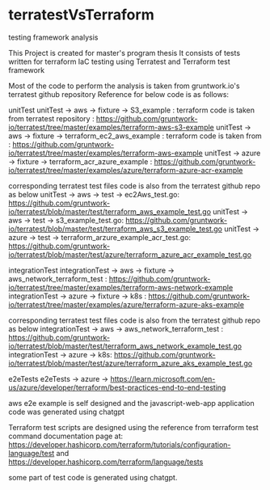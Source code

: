 # terratestVsTerraform
testing framework analysis

This Project is created for master's program thesis 
It consists of tests written for terraform IaC testing using Terratest and Terraform test framework

Most of the code to perform the analysis is taken from gruntwork.io's terratest github repository
Reference for below code is as follows:

unitTest
unitTest -> aws -> fixture -> S3_example : terraform code is taken from terratest repository : https://github.com/gruntwork-io/terratest/tree/master/examples/terraform-aws-s3-example
unitTest -> aws -> fixture -> terraform_ec2_aws_example : terraform code is taken from : https://github.com/gruntwork-io/terratest/tree/master/examples/terraform-aws-example
unitTest -> azure -> fixture -> terraform_acr_azure_example : https://github.com/gruntwork-io/terratest/tree/master/examples/azure/terraform-azure-acr-example

corresponding terratest test files code is also from the terratest github repo as below
unitTest -> aws -> test -> ec2Aws_test.go: https://github.com/gruntwork-io/terratest/blob/master/test/terraform_aws_example_test.go
unitTest -> aws -> test -> s3_example_test.go: https://github.com/gruntwork-io/terratest/blob/master/test/terraform_aws_s3_example_test.go
unitTest -> azure -> test -> terraform_arzure_example_acr_test.go: https://github.com/gruntwork-io/terratest/blob/master/test/azure/terraform_azure_acr_example_test.go


integrationTest
integrationTest -> aws -> fixture -> aws_network_terraform_test : https://github.com/gruntwork-io/terratest/tree/master/examples/terraform-aws-network-example
integrationTest -> azure -> fixture -> k8s : https://github.com/gruntwork-io/terratest/tree/master/examples/azure/terraform-azure-aks-example

corresponding terratest test files code is also from the terratest github repo as below
integrationTest -> aws -> aws_network_terraform_test : https://github.com/gruntwork-io/terratest/blob/master/test/terraform_aws_network_example_test.go
integrationTest -> azure -> k8s: https://github.com/gruntwork-io/terratest/blob/master/test/azure/terraform_azure_aks_example_test.go


e2eTests
e2eTests -> azure -> https://learn.microsoft.com/en-us/azure/developer/terraform/best-practices-end-to-end-testing

aws e2e example is self designed and the javascript-web-app application code was generated using chatgpt

Terraform test scripts are designed using the reference from terraform test command documentation page at:
https://developer.hashicorp.com/terraform/tutorials/configuration-language/test and https://developer.hashicorp.com/terraform/language/tests

some part of test code is generated using chatgpt.